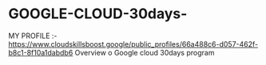 # GOOGLE-CLOUD-30days-
MY PROFILE :- https://www.cloudskillsboost.google/public_profiles/66a488c6-d057-462f-b8c1-8f10a1dabdb6
Overview o Google cloud 30days program 
